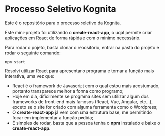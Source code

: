 # Processo Seletivo Kognita

Este é o repositório para o processo seletivo da Kognita.

Este mini-projeto foi utilizando o __create-react-app__, o uqal permite criar aplicações em React de forma rápida e com o mínimo necessário.

Para rodar o pojeto, basta clonar o repositório, entrar na pasta do projeto e rodar o seguinte comando:

```
npm start
```

Resolvi utilizar React para apresentar o programa e tornar a função mais interativa, uma vez que:
- React é o framework de Javascript com o qual estou mais acostumado, portanto transparece melhor a forma como programo;
- Hoje em dia, dificilmente se programa sites sem utilizar algum dos frameworks de front-end mais famosos (React, Vue, Angular, etc...), exceto se o site for criado com alguma ferramenta como o Wordpress;
- O __create-react-app__ já vem com uma estrutura base, me permitindo focar em implementar a função pedida;
- É simples de rodar, basta que a pessoa tenha o __npm__ instalado e baixe o __create-react-app__.